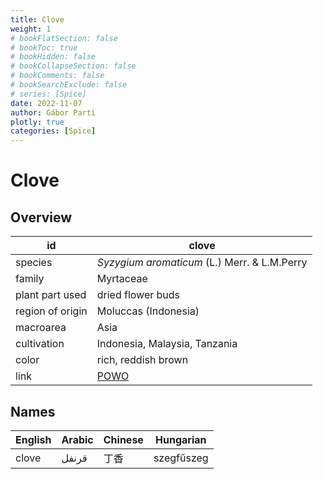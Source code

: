 ```yaml
---
title: Clove
weight: 1
# bookFlatSection: false
# bookToc: true
# bookHidden: false
# bookCollapseSection: false
# bookComments: false
# bookSearchExclude: false
# series: [Spice]
date: 2022-11-07
author: Gábor Parti
plotly: true
categories: [Spice]
---
```


# Clove

## Overview

|       id       |                       clove                       |
|----------------|---------------------------------------------------|
|     species    |   *Syzygium aromaticum* (L.) Merr. \& L.M.Perry   |
|     family     |                     Myrtaceae                     |
| plant part used|                 dried flower buds                 |
|region of origin|                Moluccas (Indonesia)               |
|    macroarea   |                        Asia                       |
|   cultivation  |           Indonesia, Malaysia, Tanzania           |
|      color     |                rich, reddish brown                |
|      link      |[POWO](https://powo.science.kew.org/taxon/601421-1)|

 ## Names
|English|Arabic|Chinese| Hungarian|
|-------|------|-------|----------|
| clove | قرنفل|   丁香  |szegfűszeg|
